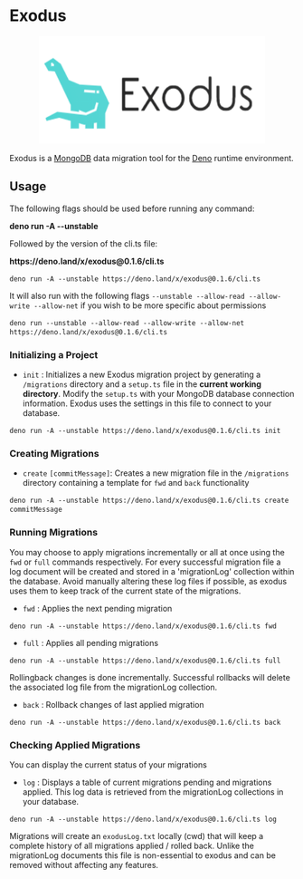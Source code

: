 # Exodus
<p align="center"><img src="exodus-logo.png" alt="Exodus logo" width="400" height="190"></p>

Exodus is a [MongoDB](https://www.mongodb.com/) data migration tool for the [Deno](https://deno.land) runtime environment.

## Usage
The following flags should be used before running any command:
<p><strong>deno run -A --unstable</strong></p>
Followed by the version of the cli.ts file:

<p><strong>https://deno.land/x/exodus@0.1.6/cli.ts</strong></p>

```shell
deno run -A --unstable https://deno.land/x/exodus@0.1.6/cli.ts
```
It will also run with the following flags `--unstable --allow-read --allow-write --allow-net` if you wish to be more specific about permissions

```shell
deno run --unstable --allow-read --allow-write --allow-net https://deno.land/x/exodus@0.1.6/cli.ts
```


### Initializing a Project
- `init` : Initializes a new Exodus migration project by generating a `/migrations` directory and a `setup.ts` file in the <b>current working directory</b>. Modify the `setup.ts` with your MongoDB database connection information. Exodus uses the settings in this file to connect to your database.
```shell
deno run -A --unstable https://deno.land/x/exodus@0.1.6/cli.ts init
```

### Creating Migrations

- `create` `[commitMessage]`: Creates a new migration file in the `/migrations` directory containing a template for `fwd` and `back` functionality
```shell
deno run -A --unstable https://deno.land/x/exodus@0.1.6/cli.ts create commitMessage
```
### Running Migrations

You may choose to apply migrations incrementally or all at once using the `fwd` or `full` commands respectively. For every successful migration file a log document will be created and stored in a 'migrationLog' collection within the database. Avoid manually altering these log files if possible, as exodus uses them to keep track of the current state of the migrations. 

- `fwd` : Applies the next pending migration
```shell
deno run -A --unstable https://deno.land/x/exodus@0.1.6/cli.ts fwd
```
- `full` : Applies all pending migrations
```shell
deno run -A --unstable https://deno.land/x/exodus@0.1.6/cli.ts full
```

Rollingback changes is done incrementally. Successful rollbacks will delete the associated log file from the migrationLog collection.

- `back` : Rollback changes of last applied migration
```shell
deno run -A --unstable https://deno.land/x/exodus@0.1.6/cli.ts back
```

### Checking Applied Migrations

You can display the current status of your migrations

- `log` : Displays a table of current migrations pending and migrations applied. This log data is retrieved from the migrationLog collections in your database.

```shell
deno run -A --unstable https://deno.land/x/exodus@0.1.6/cli.ts log
```

Migrations will create an `exodusLog.txt` locally (cwd) that will keep a complete history of all migrations applied / rolled back. Unlike the migrationLog documents this file is non-essential to exodus and can be removed without affecting any features.